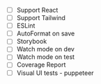 - [ ] Support React
- [ ] Support Tailwind
- [ ] ESLint
- [ ] AutoFormat on save
- [ ] Storybook
- [ ] Watch mode on dev
- [ ] Watch mode on test
- [ ] Coverage Report
- [ ] Visual UI tests - puppeteer
